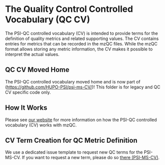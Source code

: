 # The Quality Control Controlled Vocabulary (QC CV)

The PSI-QC controlled vocabulary (CV) is intended to provide terms for the 
definition of quality metrics and related supporting values. The CV contains 
entries for metrics that can be recorded in the mzQC files. While the mzQC 
format allows storing any metric information, the CV makes it possible to 
interpret the actual values.

## QC CV Moved Home
The PSI-QC controlled vocabulary moved home and is now part of (https://github.com/HUPO-PSI/psi-ms-CV/)!
This folder is for legacy and QC CV specific code only.

## How It Works
Please see [our website](https://hupo-psi.github.io/mzQC/) for more information on how the PSI-QC controlled vocabulary (CV) works with mzQC.

## CV Term Creation for QC Metric Definition
We use a dedicated issue template to request new QC terms for the PSI-MS-CV. 
If you want to request a new term, please do so [there (PSI-MS-CV)](https://github.com/HUPO-PSI/psi-ms-CV/issues/new?assignees=&labels=&template=new_qc_term.yml).

